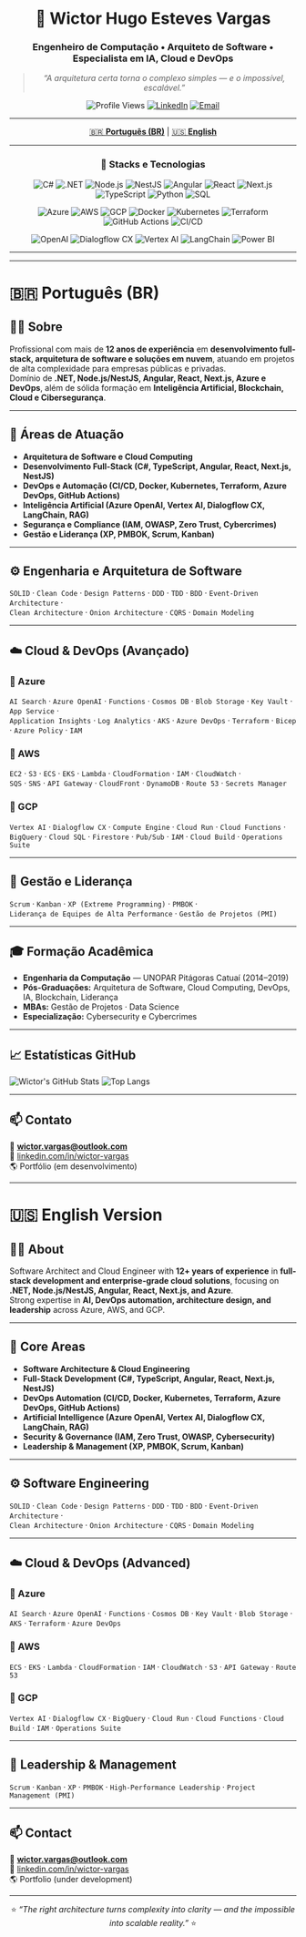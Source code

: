 <div align="center">

# 👋 Wictor Hugo Esteves Vargas  

### Engenheiro de Computação • Arquiteto de Software • Especialista em IA, Cloud e DevOps  

> _“A arquitetura certa torna o complexo simples — e o impossível, escalável.”_  

![Profile Views](https://komarev.com/ghpvc/?username=wictorsama&style=flat-square&color=blueviolet)
[![LinkedIn](https://img.shields.io/badge/LinkedIn-blue?style=flat-square&logo=linkedin&logoColor=white)](https://www.linkedin.com/in/wictor-vargas/)
[![Email](https://img.shields.io/badge/Email-wictor.vargas%40outlook.com-blue?style=flat-square&logo=gmail&logoColor=white)](mailto:wictor.vargas@outlook.com)

---

[🇧🇷 **Português (BR)**](#português-br) | [🇺🇸 **English**](#english-version)

---

### 🚀 Stacks e Tecnologias

![C#](https://img.shields.io/badge/C%23-239120?style=flat&logo=c-sharp&logoColor=white)
![.NET](https://img.shields.io/badge/.NET-512BD4?style=flat&logo=dotnet&logoColor=white)
![Node.js](https://img.shields.io/badge/Node.js-43853D?style=flat&logo=node.js&logoColor=white)
![NestJS](https://img.shields.io/badge/NestJS-E0234E?style=flat&logo=nestjs&logoColor=white)
![Angular](https://img.shields.io/badge/Angular-DD0031?style=flat&logo=angular&logoColor=white)
![React](https://img.shields.io/badge/React-20232A?style=flat&logo=react&logoColor=61DAFB)
![Next.js](https://img.shields.io/badge/Next.js-000000?style=flat&logo=next.js&logoColor=white)
![TypeScript](https://img.shields.io/badge/TypeScript-3178C6?style=flat&logo=typescript&logoColor=white)
![Python](https://img.shields.io/badge/Python-3776AB?style=flat&logo=python&logoColor=white)
![SQL](https://img.shields.io/badge/SQL-025E8C?style=flat&logo=microsoftsqlserver&logoColor=white)

![Azure](https://img.shields.io/badge/Microsoft%20Azure-0078D4?style=flat&logo=microsoftazure&logoColor=white)
![AWS](https://img.shields.io/badge/AWS-232F3E?style=flat&logo=amazonaws&logoColor=white)
![GCP](https://img.shields.io/badge/Google%20Cloud-4285F4?style=flat&logo=googlecloud&logoColor=white)
![Docker](https://img.shields.io/badge/Docker-2496ED?style=flat&logo=docker&logoColor=white)
![Kubernetes](https://img.shields.io/badge/Kubernetes-326CE5?style=flat&logo=kubernetes&logoColor=white)
![Terraform](https://img.shields.io/badge/Terraform-7B42BC?style=flat&logo=terraform&logoColor=white)
![GitHub Actions](https://img.shields.io/badge/GitHub%20Actions-2088FF?style=flat&logo=githubactions&logoColor=white)
![CI/CD](https://img.shields.io/badge/CI%2FCD-A42C25?style=flat&logo=gitlab&logoColor=white)

![OpenAI](https://img.shields.io/badge/Azure%20OpenAI-00ADEF?style=flat&logo=openai&logoColor=white)
![Dialogflow CX](https://img.shields.io/badge/Dialogflow%20CX-FB8C00?style=flat&logo=google&logoColor=white)
![Vertex AI](https://img.shields.io/badge/Vertex%20AI-669DF6?style=flat&logo=googlecloud&logoColor=white)
![LangChain](https://img.shields.io/badge/LangChain-121212?style=flat&logo=chainlink&logoColor=white)
![Power BI](https://img.shields.io/badge/Power%20BI-F2C811?style=flat&logo=powerbi&logoColor=black)

---

</div>

---

# 🇧🇷 Português (BR)

## 👨‍💻 Sobre

Profissional com mais de **12 anos de experiência** em **desenvolvimento full-stack, arquitetura de software e soluções em nuvem**, atuando em projetos de alta complexidade para empresas públicas e privadas.  
Domínio de **.NET, Node.js/NestJS, Angular, React, Next.js, Azure e DevOps**, além de sólida formação em **Inteligência Artificial, Blockchain, Cloud e Cibersegurança**.

---

## 🧠 Áreas de Atuação

- **Arquitetura de Software e Cloud Computing**  
- **Desenvolvimento Full-Stack (C#, TypeScript, Angular, React, Next.js, NestJS)**  
- **DevOps e Automação (CI/CD, Docker, Kubernetes, Terraform, Azure DevOps, GitHub Actions)**  
- **Inteligência Artificial (Azure OpenAI, Vertex AI, Dialogflow CX, LangChain, RAG)**  
- **Segurança e Compliance (IAM, OWASP, Zero Trust, Cybercrimes)**  
- **Gestão e Liderança (XP, PMBOK, Scrum, Kanban)**  

---

## ⚙️ Engenharia e Arquitetura de Software

`SOLID` · `Clean Code` · `Design Patterns` · `DDD` · `TDD` · `BDD` · `Event-Driven Architecture` ·  
`Clean Architecture` · `Onion Architecture` · `CQRS` · `Domain Modeling`

---

## ☁️ Cloud & DevOps (Avançado)

### 🔹 Azure
`AI Search` · `Azure OpenAI` · `Functions` · `Cosmos DB` · `Blob Storage` · `Key Vault` · `App Service` ·  
`Application Insights` · `Log Analytics` · `AKS` · `Azure DevOps` · `Terraform` · `Bicep` · `Azure Policy` · `IAM`

### 🔹 AWS
`EC2` · `S3` · `ECS` · `EKS` · `Lambda` · `CloudFormation` · `IAM` · `CloudWatch` ·  
`SQS` · `SNS` · `API Gateway` · `CloudFront` · `DynamoDB` · `Route 53` · `Secrets Manager`

### 🔹 GCP
`Vertex AI` · `Dialogflow CX` · `Compute Engine` · `Cloud Run` · `Cloud Functions` ·  
`BigQuery` · `Cloud SQL` · `Firestore` · `Pub/Sub` · `IAM` · `Cloud Build` · `Operations Suite`

---

## 🧭 Gestão e Liderança

`Scrum` · `Kanban` · `XP (Extreme Programming)` · `PMBOK` ·  
`Liderança de Equipes de Alta Performance` · `Gestão de Projetos (PMI)`

---

## 🎓 Formação Acadêmica

- **Engenharia da Computação** — UNOPAR Pitágoras Catuaí (2014–2019)  
- **Pós-Graduações:** Arquitetura de Software, Cloud Computing, DevOps, IA, Blockchain, Liderança  
- **MBAs:** Gestão de Projetos · Data Science  
- **Especialização:** Cybersecurity e Cybercrimes  

---

## 📈 Estatísticas GitHub

![Wictor's GitHub Stats](https://github-readme-stats.vercel.app/api?username=wictorsama&show_icons=true&theme=tokyonight&hide_border=true)
![Top Langs](https://github-readme-stats.vercel.app/api/top-langs/?username=wictorsama&layout=compact&theme=tokyonight&hide_border=true)

---

## 📫 Contato

📧 **wictor.vargas@outlook.com**  
💼 [linkedin.com/in/wictor-vargas](https://www.linkedin.com/in/wictor-vargas/)  
🌎 Portfólio (em desenvolvimento)

---

# 🇺🇸 English Version

## 👨‍💻 About

Software Architect and Cloud Engineer with **12+ years of experience** in **full-stack development and enterprise-grade cloud solutions**, focusing on **.NET, Node.js/NestJS, Angular, React, Next.js, and Azure**.  
Strong expertise in **AI, DevOps automation, architecture design, and leadership** across Azure, AWS, and GCP.

---

## 🧠 Core Areas

- **Software Architecture & Cloud Engineering**  
- **Full-Stack Development (C#, TypeScript, Angular, React, Next.js, NestJS)**  
- **DevOps Automation (CI/CD, Docker, Kubernetes, Terraform, Azure DevOps, GitHub Actions)**  
- **Artificial Intelligence (Azure OpenAI, Vertex AI, Dialogflow CX, LangChain, RAG)**  
- **Security & Governance (IAM, Zero Trust, OWASP, Cybersecurity)**  
- **Leadership & Management (XP, PMBOK, Scrum, Kanban)**  

---

## ⚙️ Software Engineering

`SOLID` · `Clean Code` · `Design Patterns` · `DDD` · `TDD` · `BDD` · `Event-Driven Architecture` ·  
`Clean Architecture` · `Onion Architecture` · `CQRS` · `Domain Modeling`

---

## ☁️ Cloud & DevOps (Advanced)

### 🔹 Azure
`AI Search` · `Azure OpenAI` · `Functions` · `Cosmos DB` · `Key Vault` · `Blob Storage` · `AKS` · `Terraform` · `Azure DevOps`

### 🔹 AWS
`ECS` · `EKS` · `Lambda` · `CloudFormation` · `IAM` · `CloudWatch` · `S3` · `API Gateway` · `Route 53`

### 🔹 GCP
`Vertex AI` · `Dialogflow CX` · `BigQuery` · `Cloud Run` · `Cloud Functions` · `Cloud Build` · `IAM` · `Operations Suite`

---

## 🧭 Leadership & Management

`Scrum` · `Kanban` · `XP` · `PMBOK` · `High-Performance Leadership` · `Project Management (PMI)`

---

## 📫 Contact

📧 **wictor.vargas@outlook.com**  
💼 [linkedin.com/in/wictor-vargas](https://www.linkedin.com/in/wictor-vargas/)  
🌎 Portfolio (under development)

---

<div align="center">
  
⭐️ _“The right architecture turns complexity into clarity — and the impossible into scalable reality.”_ ⭐️

</div>
